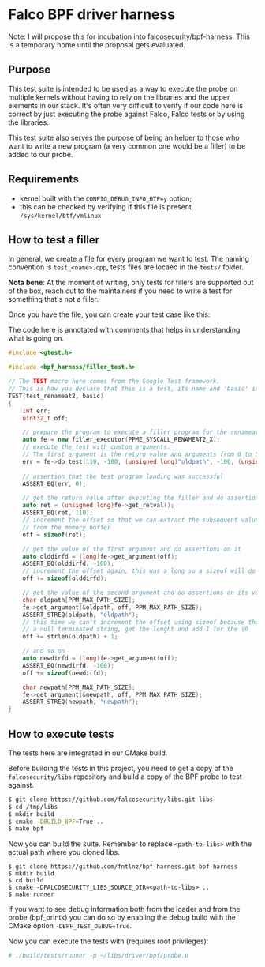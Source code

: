 # Falco BPF driver harness

Note: I will propose this for incubation into falcosecurity/bpf-harness. This is a
temporary home until the proposal gets evaluated.


## Purpose

This test suite is intended to be used as a way to execute the probe on multiple kernels without having to rely on the
libraries and the upper elements in our stack. It's often very difficult to verify if our code here is correct by just
executing the probe against Falco, Falco tests or by using the libraries.

This test suite also serves the purpose of being an helper to those who want to write a new program (a very common one
would be a filler) to be added to our probe.

## Requirements

- kernel built with the `CONFIG_DEBUG_INFO_BTF=y` option;
- this can be checked by verifying if this file is present `/sys/kernel/btf/vmlinux`


## How to test a filler

In general, we create a file for every program we want to test. The naming convention
is `test_<name>.cpp`, tests files are locaed in the `tests/` folder.

**Nota bene**: At the moment of writing, only tests for fillers are supported out of the box, reach out
to the maintainers if you need to write a test for something that's not a filler.

Once you have the file, you can create your test case like this:

The code here is annotated with comments that helps in understanding what is going on.


```cpp
#include <gtest.h>

#include <bpf_harness/filler_test.h>

// The TEST macro here comes from the Google Test framework.
// This is how you declare that this is a test, its name and 'basic' is the type of test you are writing
TEST(test_renameat2, basic)
{
	int err;
	uint32_t off;

	// prepare the program to execute a filler program for the renameat2 syscall (PPME_SYSCALL_RENAMEAT2_X)
	auto fe = new filler_executor(PPME_SYSCALL_RENAMEAT2_X);
	// execute the test with custom arguments.
	// The first argument is the return value and arguments from 0 to 5 can be passed.
	err = fe->do_test(110, -100, (unsigned long)"oldpath", -100, (unsigned long)"newpath");
	
	// assertion that the test program loading was successful
	ASSERT_EQ(err, 0);

	// get the return value after executing the filler and do assertions on it
	auto ret = (unsigned long)fe->get_retval();
	ASSERT_EQ(ret, 110);
	// increment the offset so that we can extract the subsequent values
	// from the memory buffer
	off = sizeof(ret); 

	// get the value of the first argument and do assertions on it
	auto olddirfd = (long)fe->get_argument(off);
	ASSERT_EQ(olddirfd, -100);
	// increment the offset again, this was a long so a sizeof will do again
	off += sizeof(olddirfd);

	// get the value of the second argument and do assertions on its value
	char oldpath[PPM_MAX_PATH_SIZE];
	fe->get_argument(&oldpath, off, PPM_MAX_PATH_SIZE);
	ASSERT_STREQ(oldpath, "oldpath");
	// this time we can't increment the offset using sizeof because this was
	// a null terminated string, get the lenght and add 1 for the \0
	off += strlen(oldpath) + 1;

	// and so on
	auto newdirfd = (long)fe->get_argument(off);
	ASSERT_EQ(newdirfd, -100);
	off += sizeof(newdirfd);

	char newpath[PPM_MAX_PATH_SIZE];
	fe->get_argument(&newpath, off, PPM_MAX_PATH_SIZE);
	ASSERT_STREQ(newpath, "newpath");
}
```

## How to execute tests

The tests here are integrated in our CMake build.

Before building the tests in this project, you need
to get a copy of the `falcosecurity/libs` repository and
build a copy of the BPF probe to test against.

```bash
$ git clone https://github.com/falcosecurity/libs.git libs
$ cd /tmp/libs
$ mkdir build
$ cmake -DBUILD_BPF=True ..
$ make bpf
```

Now you can build the suite.
Remember to replace `<path-to-libs>` with the actual path where you cloned
libs.

```
$ git clone https://github.com/fntlnz/bpf-harness.git bpf-harness
$ mkdir build
$ cd build
$ cmake -DFALCOSECURITY_LIBS_SOURCE_DIR=<path-to-libs> ..
$ make runner
```

If you want to see debug information both from the loader and from the probe (bpf_printk) you can do so by
enabling the debug build with the CMake option `-DBPF_TEST_DEBUG=True`.

Now you can execute the tests with (requires root privileges):

```bash
# ./build/tests/runner -p ~/libs/driver/bpf/probe.o
```
